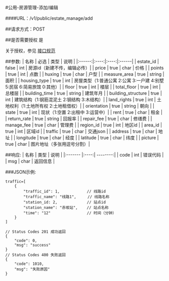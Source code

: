 #公用-房源管理-添加/编辑

####URL：/v1/public/estate_manage/add

##请求方式：POST

##是否需要授权
是

关于授权，参见 [接口规范][1]

##参数:
| 名称 | 必选 | 类型 | 说明 |
|:------:|:----:|:----:|:------|
| estate_id | false | int | 房源id（新建不传，编辑必传）|
| price | true | char | 价格 |
| points | true | int | 点数 |
| huxing | true | char | 户型 |
| measure_area | true | string | 面积 |
| housing_type | true | int | 房屋类型（1:普通公寓 2:公寓 3:一户建 4:别墅 5:民宿 6:简易旅馆 0:其他）|
| floor | true | int | 楼层 |
| total_floor | true | int | 总楼层 |
| building_time | true | string | 建筑年月 |
| building_structure | true | int | 建筑结构（1:钢筋混泥土 2:钢结构 3:木结构）|
| land_rights | true | int | 土地权利（1:土地所有权 2:土地租借权）|
| orientation | true | string | 朝向 |
| state | true | int | 现状（1:空置 2:出租中 3:运营中）|
| rent | true | char | 租金 |
| return_rate | true | string | 回报率 |
| repair_fee | true | char | 修缮费 |
| manage_fee | true | char | 管理费 |
| region_id | true | int | 地区id |
| area_id | true | int | 区域id |
| traffic | true | char | 交通json |
| address | true | char | 地址 |
| longitude | true | char | 经度 |
| latitude  | true | char | 纬度 |
| picture | true | char | 图片地址（多张用逗号分割）|

##响应:
| 名称  | 类型  | 说明 |
|:------- |:----:| --------:|
| code    | int  |  错误代码 |
| msg     | char |  返回信息 |

###JSON示例:
```
traffic=[
	{
		"traffic_id": 1,            // 线路id
		"traffic_name": "线路1",     // 线路名称
		"station_id: 2,             // 站点id
		"station_name": "赤坂站",    // 站点名称
		"time": "12"				// 时间（分钟）
	}
]

// Status Codes 201 成功返回
{
    "code": 0,
    "msg": "success"
}
// Status Codes 400 失败返回
{
    "code": 1010,
    "msg": "失败原因"
}
```
[1]: ../read/auth.html